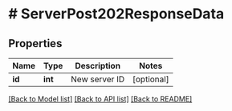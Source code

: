 # # ServerPost202ResponseData

## Properties

Name | Type | Description | Notes
------------ | ------------- | ------------- | -------------
**id** | **int** | New server ID | [optional]

[[Back to Model list]](../../README.md#models) [[Back to API list]](../../README.md#endpoints) [[Back to README]](../../README.md)
